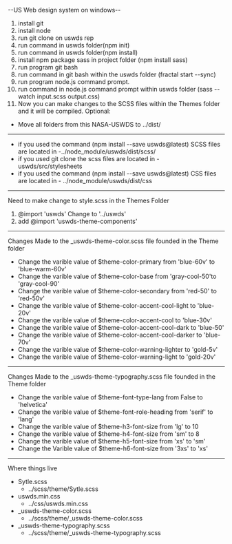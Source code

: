 --US Web design system on windows--
1. install git
2. install node
3. run git clone on uswds rep 
4. run command in uswds folder(npm init)
5. run command in uswds folder(npm install)
6. install npm package sass in project folder (npm install sass)
7. run program git bash 
8. run command in git bash within the uswds folder (fractal start --sync)
9. run program node.js command prompt.
10. run command in node.js command prompt within uswds folder (sass --watch input.scss output.css) 
11. Now you can make changes to the SCSS files within the Themes folder and it will be compiled.
Optional: 
* Move all folders from this NASA-USWDS to ../dist/ 
----------------------------------------------------------------------------------------------------------------------------------
* if you used the command (npm install --save uswds@latest) SCSS files are located in -../node_module/uswds/dist/scss/
* if you used git clone the scss files are located in - uswds/src/stylesheets
* if you used the command (npm install --save uswds@latest) CSS files are located in - ../node_module/uswds/dist/css
----------------------------------------------------------------------------------------------------------------------------------
Need to make change to style.scss in the Themes Folder
  1. @import 'uswds' Change  to '../uswds'
  2. add @import 'uswds-theme-components'
----------------------------------------------------------------------------------------------------------------------------------
Changes Made to the _uswds-theme-color.scss file founded in the Theme folder
* Change the varible value of $theme-color-primary from 'blue-60v' to 'blue-warm-60v'
* Change the varible value of $theme-color-base from 'gray-cool-50'to 'gray-cool-90'
* Change the varible value of $theme-color-secondary from 'red-50' to 'red-50v'
* Change the varible value of $theme-color-accent-cool-light to 'blue-20v'
* Change the varible value of $theme-color-accent-cool to 'blue-30v'
* Change the varible value of $theme-color-accent-cool-dark to 'blue-50'
* Change the varible value of $theme-color-accent-cool-darker to 'blue-70v'
* Change the varible value of $theme-color-warning-lighter to 'gold-5v'
* Change the varible value of $theme-color-warning-light to 'gold-20v'
------------------------------------------------------------------------------------------------------------------------------------------
Changes Made to the _uswds-theme-typography.scss file founded in the Theme folder
 * Change the varible value of $theme-font-type-lang from False to 'helvetica'
 * Change the varible value of $theme-font-role-heading from 'serif' to 'lang'
 * Change the varible value of $theme-h3-font-size from 'lg' to  10
 * Change the varible value of $theme-h4-font-size from 'sm' to  8
 * Change the varible value of $theme-h5-font-size from 'xs' to  'sm'
 * Change the Varible value of $theme-h6-font-size from '3xs' to 'xs'
 
 ---------------------------------------------------------------------------------------------------------------------------------------
 Where things live
* Sytle.scss
  * ../scss/theme/Sytle.scss
* uswds.min.css
  * ../css/uswds.min.css
* _uswds-theme-color.scss
  * ../scss/theme/_uswds-theme-color.scss
* _uswds-theme-typography.scss
  * ../scss/theme/_uswds-theme-typography.scss
  
